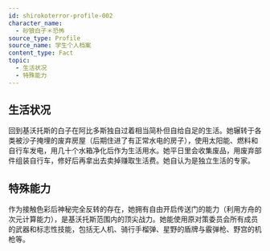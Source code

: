 ```yaml
---
id: shirokoterror-profile-002
character_name:
  - 砂狼白子＊恐怖
source_type: Profile
source_name: 学生个人档案
content_type: Fact
topic:
  - 生活状况
  - 特殊能力
---
```

## 生活状况
回到基沃托斯的白子在阿比多斯独自过着相当简朴但自给自足的生活。她辗转于各类被沙子掩埋的废弃房屋（后期住进了有正常水电的房子），使用太阳能、燃料和自行车发电，用几十个水箱净化后作为生活用水。她平日里会收集废品，用废弃部件组装自行车，修好后再拿出去卖掉赚取生活费。她自认为是独立生活的专家。

## 特殊能力
作为接触色彩后神秘完全反转的存在，她拥有自由开启传送门的能力（利用方舟的次元计算能力），是基沃托斯范围内的顶尖战力。她能使用原对策委员会所有成员的武器和标志性技能，包括无人机、骑行手榴弹、星野的盾牌与霰弹枪、野宫的机枪等。
